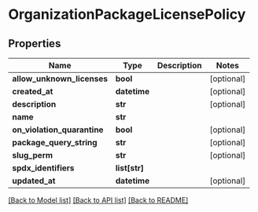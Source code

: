 # OrganizationPackageLicensePolicy

## Properties
Name | Type | Description | Notes
------------ | ------------- | ------------- | -------------
**allow_unknown_licenses** | **bool** |  | [optional] 
**created_at** | **datetime** |  | [optional] 
**description** | **str** |  | [optional] 
**name** | **str** |  | 
**on_violation_quarantine** | **bool** |  | [optional] 
**package_query_string** | **str** |  | [optional] 
**slug_perm** | **str** |  | [optional] 
**spdx_identifiers** | **list[str]** |  | 
**updated_at** | **datetime** |  | [optional] 

[[Back to Model list]](../README.md#documentation-for-models) [[Back to API list]](../README.md#documentation-for-api-endpoints) [[Back to README]](../README.md)


